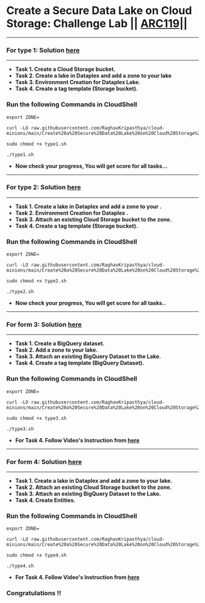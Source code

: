 # Create a Secure Data Lake on Cloud Storage: Challenge Lab || [ARC119](https://www.cloudskillsboost.google/focuses/63857?parent=catalog)||

---

### For type 1: Solution [here]()
---

* **Task 1. Create a Cloud Storage bucket.**
* **Task 2. Create a lake in Dataplex and add a zone to your lake**
* **Task 3. Environment Creation for Dataplex Lake.**
* **Task 4. Create a tag template (Storage bucket).**

### Run the following Commands in CloudShell

```
export ZONE=
```
```
curl -LO raw.githubusercontent.com/RaghavKripasthya/cloud-minions/main/Create%20a%20Secure%20Data%20Lake%20on%20Cloud%20Storage%20Challenge%20Lab/type1.sh

sudo chmod +x type1.sh

./type1.sh
```

* **Now check your progress, You will get score for all tasks...**
---

### For type 2: Solution [here]()
---

* **Task 1. Create a lake in Dataplex and add a zone to your .**
* **Task 2. Environment Creation for Dataplex .**
* **Task 3. Attach an existing Cloud Storage bucket to the zone.**
* **Task 4. Create a tag template (Storage bucket).**

### Run the following Commands in CloudShell

```
export ZONE=
```
```
curl -LO raw.githubusercontent.com/RaghavKripasthya/cloud-minions/main/Create%20a%20Secure%20Data%20Lake%20on%20Cloud%20Storage%20Challenge%20Lab/type2.sh

sudo chmod +x type2.sh

./type2.sh
```

* **Now check your progress, You will get score for all tasks..**
---

### For form 3: Solution [here]()
---

* **Task 1. Create a BigQuery dataset.**
* **Task 2. Add a zone to your lake.**
* **Task 3. Attach an existing BigQuery Dataset to the Lake.**
* **Task 4. Create a tag template (BigQuery Dataset).**

### Run the following Commands in CloudShell

```
export ZONE=
```
```
curl -LO raw.githubusercontent.com/RaghavKripasthya/cloud-minions/main/Create%20a%20Secure%20Data%20Lake%20on%20Cloud%20Storage%20Challenge%20Lab/type3.sh

sudo chmod +x type3.sh

./type3.sh
```

* **For Task 4. Follow Video's Instruction from [here](https://youtu.be/HxznRWJFxgA?t=97)**
---

### For form 4: Solution [here]()
---

* **Task 1. Create a lake in Dataplex and add a zone to your lake.**
* **Task 2. Attach an existing Cloud Storage bucket to the zone.**
* **Task 3. Attach an existing BigQuery Dataset to the Lake.**
* **Task 4. Create Entities.**

### Run the following Commands in CloudShell

```
export ZONE=
```
```
curl -LO raw.githubusercontent.com/RaghavKripasthya/cloud-minions/main/Create%20a%20Secure%20Data%20Lake%20on%20Cloud%20Storage%20Challenge%20Lab/type4.sh

sudo chmod +x type4.sh

./type4.sh
```

* **For Task 4. Follow Video's Instruction from [here](https://youtu.be/tK9bk6wG0aQ?t=65)**

### Congratulations !!

